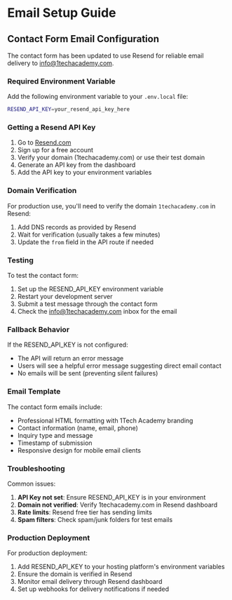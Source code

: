 # Email Setup Guide

## Contact Form Email Configuration

The contact form has been updated to use Resend for reliable email delivery to info@1techacademy.com.

### Required Environment Variable

Add the following environment variable to your `.env.local` file:

```bash
RESEND_API_KEY=your_resend_api_key_here
```

### Getting a Resend API Key

1. Go to [Resend.com](https://resend.com)
2. Sign up for a free account
3. Verify your domain (1techacademy.com) or use their test domain
4. Generate an API key from the dashboard
5. Add the API key to your environment variables

### Domain Verification

For production use, you'll need to verify the domain `1techacademy.com` in Resend:

1. Add DNS records as provided by Resend
2. Wait for verification (usually takes a few minutes)
3. Update the `from` field in the API route if needed

### Testing

To test the contact form:

1. Set up the RESEND_API_KEY environment variable
2. Restart your development server
3. Submit a test message through the contact form
4. Check the info@1techacademy.com inbox for the email

### Fallback Behavior

If the RESEND_API_KEY is not configured:
- The API will return an error message
- Users will see a helpful error message suggesting direct email contact
- No emails will be sent (preventing silent failures)

### Email Template

The contact form emails include:
- Professional HTML formatting with 1Tech Academy branding
- Contact information (name, email, phone)
- Inquiry type and message
- Timestamp of submission
- Responsive design for mobile email clients

### Troubleshooting

Common issues:
1. **API Key not set**: Ensure RESEND_API_KEY is in your environment
2. **Domain not verified**: Verify 1techacademy.com in Resend dashboard
3. **Rate limits**: Resend free tier has sending limits
4. **Spam filters**: Check spam/junk folders for test emails

### Production Deployment

For production deployment:
1. Add RESEND_API_KEY to your hosting platform's environment variables
2. Ensure the domain is verified in Resend
3. Monitor email delivery through Resend dashboard
4. Set up webhooks for delivery notifications if needed
